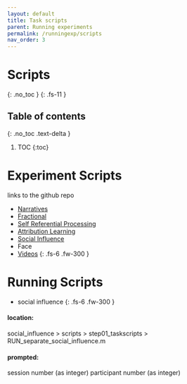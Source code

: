 ```yaml
---
layout: default
title: Task scripts
parent: Running experiments
permalink: /runningexp/scripts
nav_order: 3
---
```


# Scripts
{: .no_toc }
{: .fs-11 }


## Table of contents
{: .no_toc .text-delta }

1. TOC
{:toc}

# Experiment Scripts
links to the github repo
* [Narratives](https://github.com/spatialtopology/Narratives)
* [Fractional](https://github.com/spatialtopology/fractional_factorials)
* [Self Referential Processing](https://github.com/spatialtopology/self_referential_processing)
* [Attribution Learning](https://github.com/spatialtopology/SpaceTop_Attribution_Learning)
* [Social Influence](https://github.com/spatialtopology/social_influence)
* Face
* [Videos](https://github.com/spatialtopology/Spatial_Topology_Videos)
{: .fs-6 .fw-300 }

# Running Scripts
* social influence
{: .fs-6 .fw-300 }

#### location:
social_influence > scripts > step01_taskscripts > RUN_separate_social_influence.m

#### prompted:
session number (as integer)
participant number (as integer)
